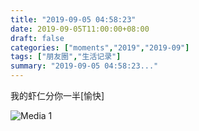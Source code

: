 ```yaml
---
title: "2019-09-05 04:58:23"
date: 2019-09-05T11:00:00+08:00
draft: false
categories: ["moments","2019","2019-09"]
tags: ["朋友圈","生活记录"]
summary: "2019-09-05 04:58:23..."
---
```


我的虾仁分你一半[愉快]

![Media 1](/Moments/photos/2019-09-05/201909050458230.jpg)

